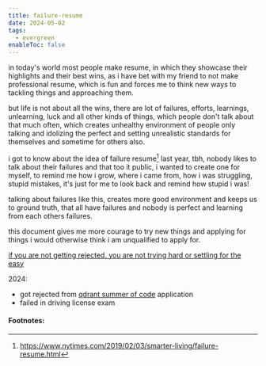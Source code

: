 ```yaml
---
title: failure-resume
date: 2024-05-02
tags:
  - evergreen
enableToc: false
---
```

in today's world most people make resume, in which they showcase their highlights and their best wins, as i have bet with my friend to not make professional resume, which is fun and forces me to think new ways to tackling things and approaching them. 

but life is not about all the wins, there are lot of failures, efforts, learnings, unlearning, luck and all other kinds of things, which people don't talk about that much often, which creates unhealthy environment of people only talking and idolizing the perfect and setting unrealistic standards for themselves and sometime for others also.

i got to know about the idea of failure resume[^1] last year, tbh, nobody likes to talk about their failures and that too it public, i wanted to create one for myself, to remind me how i grow, where i came from, how i was struggling, stupid mistakes, it's just for me to look back and remind how stupid i was!

talking about failures like this, creates more good environment and keeps us to ground truth, that all have failures and nobody is perfect and learning from each others failures.

this document gives me more courage to try new things and applying for things i would otherwise think i am unqualified to apply for.

[if you are not getting rejected, you are not trying hard or settling for the easy](https://amirbolous.com/posts/rejection/)

2024:
- got rejected from [qdrant summer of code](https://qdrant.notion.site/SoC-2024-ideas-1dfcc01070094d87bce104623c4c1110) application
- failed in driving license exam

#### Footnotes:
[^1]: https://www.nytimes.com/2019/02/03/smarter-living/failure-resume.html